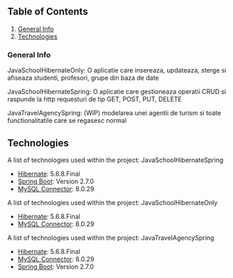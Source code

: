 ## Table of Contents
1. [General Info](#general-info)
2. [Technologies](#technologies)
### General Info

JavaSchoolHibernateOnly: O aplicatie care insereaza, updateaza, sterge si afiseaza studenti, profesori, grupe din baza de date

JavaSchoolHibernateSpring: O aplicatie care gestioneaza operatii CRUD si raspunde la http requesturi de tip GET, POST, PUT, DELETE

JavaTravelAgencySpring: (WIP) modelarea unei agentii de turism si toate functionalitatile care se regasesc normal


## Technologies

A list of technologies used within the project: JavaSchoolHibernateSpring
* [Hibernate](https://hibernate.org): 5.6.8.Final
* [Spring Boot](https://spring.io/projects/spring-boot): Version 2.7.0
* [MySQL Connector](https://www.mysql.com/products/connector/): 8.0.29

A list of technologies used within the project: JavaSchoolHibernateOnly
* [Hibernate](https://hibernate.org): 5.6.8.Final
* [MySQL Connector](https://www.mysql.com/products/connector/): 8.0.29

A list of technologies used within the project: JavaTravelAgencySpring
* [Hibernate](https://hibernate.org): 5.6.8.Final
* [MySQL Connector](https://www.mysql.com/products/connector/): 8.0.29
* [Spring Boot](https://spring.io/projects/spring-boot): Version 2.7.0
